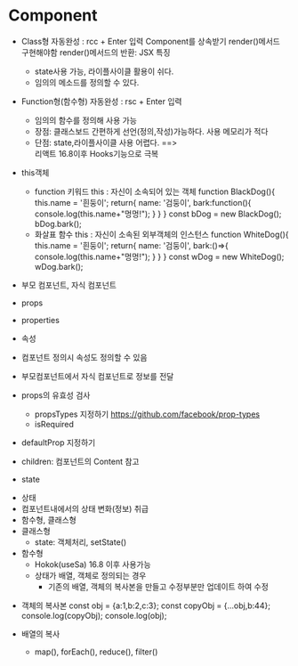 # Component
* Class형
  자동완성 : rcc + Enter 입력
  Component를 상속받기
  render()메서드 구현해야함
  render()메서드의 반환: JSX
  특징
  - state사용 가능, 라이플사이클 활용이 쉬다.
  - 임의의 메소드를 정의할 수 있다.
* Function형(함수형)
  자동완성 : rsc + Enter 입력
  - 임의의 함수를 정의해 사용 가능
  - 장점: 클래스보드 간편하게 선언(정의,작성)가능하다.
          사용 메모리가 적다 
  - 단점: state,라이플사이클 사용 어렵다. ==>  
          리액트 16.8이후 Hooks기능으로 극복

* this객체
  - function 키워드
    this : 자신이 소속되어 있는 객체
    function BlackDog(){
      this.name = '흰둥이';
      return{
        name: '검둥이',
        bark:function(){
          console.log(this.name+"멍멍!");
        }
      }
    }
    const bDog = new BlackDog();
    bDog.bark();
  - 화살표 함수
    this : 자신이 소속된 외부객체의 인스턴스
    function WhiteDog(){
      this.name = '흰둥이';
      return{
        name: '검둥이',
        bark:()=>{
          console.log(this.name+"멍멍!");
        }
      }
    }
    const wDog = new WhiteDog();
    wDog.bark();

* 부모 컴포넌트, 자식 컴포넌트

* props
- properties
- 속성
- 컴포넌트 정의시 속성도 정의할 수 있음
- 부모컴포넌트에서 자식 컴포넌트로 정보를 전달

- props의 유효성 검사
  - propsTypes 지정하기
    https://github.com/facebook/prop-types
  - isRequired 
- defaultProp 지정하기
- children: 컴포넌트의 Content 참고

* state
- 상태
- 컴포넌트내에서의 상태 변화(정보) 취급
- 함수형, 클래스형
- 클래스형
  - state: 객체처리, setState()
- 함수형
  - Hokok(useSa) 16.8 이후 사용가능
  - 상태가 배열, 객체로 정의되는 경우
    - 기존의 배열, 객체의 복사본을 만들고 수정부분만 업데이트 하여 수정


* 객체의 복사본
  const obj = {a:1,b:2,c:3};
  const copyObj = {...obj,b:44};
  console.log(copyObj);
  console.log(obj);

* 배열의 복사
  - map(), forEach(), reduce(), filter()



